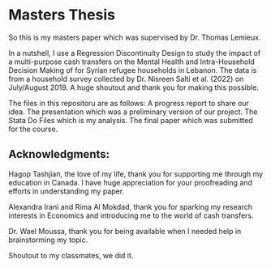 # Masters Thesis

So this is my masters paper which was supervised by Dr. Thomas Lemieux.

In a nutshell, I use a Regression Discontinuity Design to study the impact of a multi-purpose cash transfers on the Mental Health and Intra-Household Decision Making of for Syrian refugee households in Lebanon.
The data is from a household survey collected by Dr. Nisreen Salti et al. (2022) on July/August 2019. A huge shoutout and thank you for making this possible.

The files in this repositoru are as follows:
A progress report to share our idea.
The presentation which was a preliminary version of our project.
The Stata Do Files which is my analysis.
The final paper which was submitted for the course.

## Acknowledgments:

Hagop Tashjian, the love of my life, thank you for supporting me through my education in Canada. I have huge appreciation for your proofreading and efforts in understanding my paper.
 
Alexandra Irani and Rima Al Mokdad, thank you for sparking my research interests in Economics and introducing me to the world of cash transfers.

Dr. Wael Moussa, thank you for being available when I needed help in brainstorming my topic.

Shoutout to my classmates, we did it.
